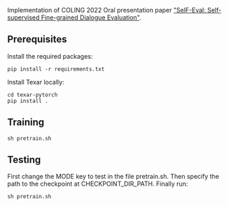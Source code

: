 Implementation of COLING 2022 Oral presentation paper ["SelF-Eval: Self-supervised Fine-grained Dialogue Evaluation"](https://arxiv.org/abs/2208.08094).

## Prerequisites

Install the required packages:
```
pip install -r requirements.txt
```

Install Texar locally:
```
cd texar-pytorch
pip install .
```

## Training

```
sh pretrain.sh
```

## Testing

First change the MODE key to test in the file pretrain.sh. Then specify the path to the checkpoint at CHECKPOINT_DIR_PATH. Finally run:

```
sh pretrain.sh
```

